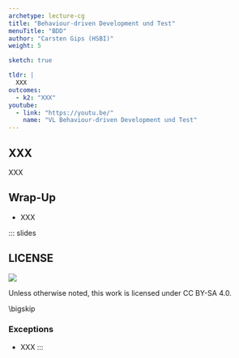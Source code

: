 ```yaml
---
archetype: lecture-cg
title: "Behaviour-driven Development und Test"
menuTitle: "BDD"
author: "Carsten Gips (HSBI)"
weight: 5

sketch: true

tldr: |
  XXX
outcomes:
  - k2: "XXX"
youtube:
  - link: "https://youtu.be/"
    name: "VL Behaviour-driven Development und Test"
---
```



## XXX

XXX


## Wrap-Up

*   XXX







<!-- DO NOT REMOVE - THIS IS A LAST SLIDE TO INDICATE THE LICENSE AND POSSIBLE EXCEPTIONS (IMAGES, ...). -->
::: slides
## LICENSE
![](https://licensebuttons.net/l/by-sa/4.0/88x31.png)

Unless otherwise noted, this work is licensed under CC BY-SA 4.0.

\bigskip

### Exceptions
*   XXX
:::
